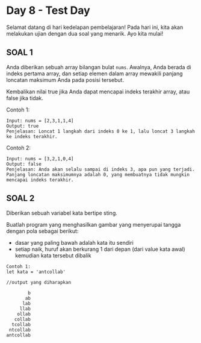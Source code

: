 # Day 8 - Test Day

Selamat datang di hari kedelapan pembelajaran! Pada hari ini, kita akan melakukan ujian dengan dua soal yang menarik. Ayo kita mulai!

## SOAL 1

Anda diberikan sebuah array bilangan bulat `nums`. Awalnya, Anda berada di indeks pertama array, dan setiap elemen dalam array mewakili panjang loncatan maksimum Anda pada posisi tersebut.

Kembalikan nilai true jika Anda dapat mencapai indeks terakhir array, atau false jika tidak.

Contoh 1:

```
Input: nums = [2,3,1,1,4]
Output: true
Penjelasan: Loncat 1 langkah dari indeks 0 ke 1, lalu loncat 3 langkah ke indeks terakhir.
```

Contoh 2:

```
Input: nums = [3,2,1,0,4]
Output: false
Penjelasan: Anda akan selalu sampai di indeks 3, apa pun yang terjadi. Panjang loncatan maksimumnya adalah 0, yang membuatnya tidak mungkin mencapai indeks terakhir.
```

## SOAL 2

Diberikan sebuah variabel kata bertipe sting.

Buatlah program yang menghasilkan gambar yang menyerupai tangga dengan pola sebagai berikut:

- dasar yang paling bawah adalah kata itu sendiri
- setiap naik, huruf akan berkurang 1 dari depan (dari value kata awal) kemudian kata tersebut dibalik

```
Contoh 1:
let kata = 'antcollab'

//output yang diharapkan

        b
       ab
      lab
     llab
    ollab
   collab
  tcollab
 ntcollab
antcollab

```
